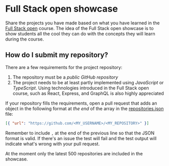 # Full Stack open showcase

Share the projects you have made based on what you have learned in the [Full Stack open](https://fullstackopen.com/) course. The idea of the Full Stack open showcase is to show students all the cool they can do with the concepts they will learn during the course.

## How do I submit my repository?

There are a few requirements for the project repository:

1. The repository must be a _public GitHub repository_
2. The project needs to be at least partly implemented using _JavaScript_ or _TypeScript_. Using technologies introduced in the Full Stack open course, such as React, Express, and GraphQL is also highly appreciated

If your repository fills the requirements, open a pull request that adds an object in the following format at _the end_ of the array in the [repositories.json](https://github.com/Kaltsoon/fullstackopen-showcase/edit/master/data/repositories.json) file:

```json
[{ "url": "https://github.com/<MY_USERNAME>/<MY_REPOSITORY>" }]
```

Remember to include `,` at the end of the previous line so that the JSON format is valid. If there's an issue the test will fail and the test output will indicate what's wrong with your pull request.

At the moment only the latest 500 repositories are included in the showcase.

